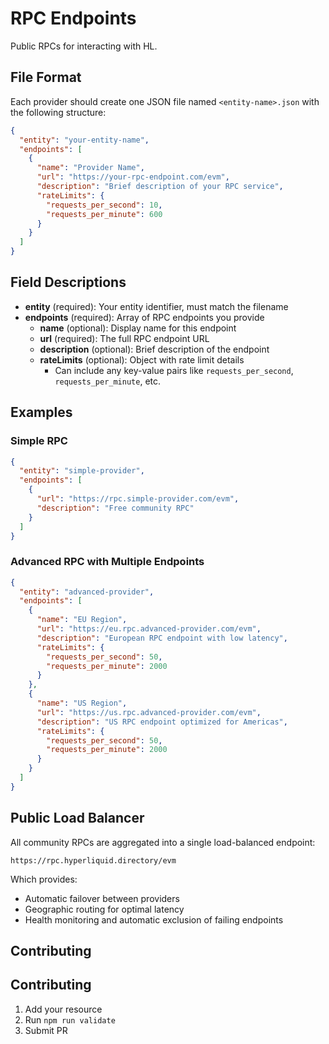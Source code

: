 # RPC Endpoints

Public RPCs for interacting with HL.

## File Format

Each provider should create one JSON file named `<entity-name>.json` with the following structure:

```json
{
  "entity": "your-entity-name",
  "endpoints": [
    {
      "name": "Provider Name",
      "url": "https://your-rpc-endpoint.com/evm",
      "description": "Brief description of your RPC service",
      "rateLimits": {
        "requests_per_second": 10,
        "requests_per_minute": 600
      }
    }
  ]
}
```

## Field Descriptions

- **entity** (required): Your entity identifier, must match the filename
- **endpoints** (required): Array of RPC endpoints you provide
  - **name** (optional): Display name for this endpoint
  - **url** (required): The full RPC endpoint URL
  - **description** (optional): Brief description of the endpoint
  - **rateLimits** (optional): Object with rate limit details
    - Can include any key-value pairs like `requests_per_second`, `requests_per_minute`, etc.

## Examples

### Simple RPC
```json
{
  "entity": "simple-provider",
  "endpoints": [
    {
      "url": "https://rpc.simple-provider.com/evm",
      "description": "Free community RPC"
    }
  ]
}
```

### Advanced RPC with Multiple Endpoints
```json
{
  "entity": "advanced-provider",
  "endpoints": [
    {
      "name": "EU Region",
      "url": "https://eu.rpc.advanced-provider.com/evm",
      "description": "European RPC endpoint with low latency",
      "rateLimits": {
        "requests_per_second": 50,
        "requests_per_minute": 2000
      }
    },
    {
      "name": "US Region",
      "url": "https://us.rpc.advanced-provider.com/evm",
      "description": "US RPC endpoint optimized for Americas",
      "rateLimits": {
        "requests_per_second": 50,
        "requests_per_minute": 2000
      }
    }
  ]
}
```

## Public Load Balancer

All community RPCs are aggregated into a single load-balanced endpoint:

`https://rpc.hyperliquid.directory/evm`

Which provides:
- Automatic failover between providers
- Geographic routing for optimal latency
- Health monitoring and automatic exclusion of failing endpoints

## Contributing

## Contributing

1. Add your resource
2. Run `npm run validate`
3. Submit PR